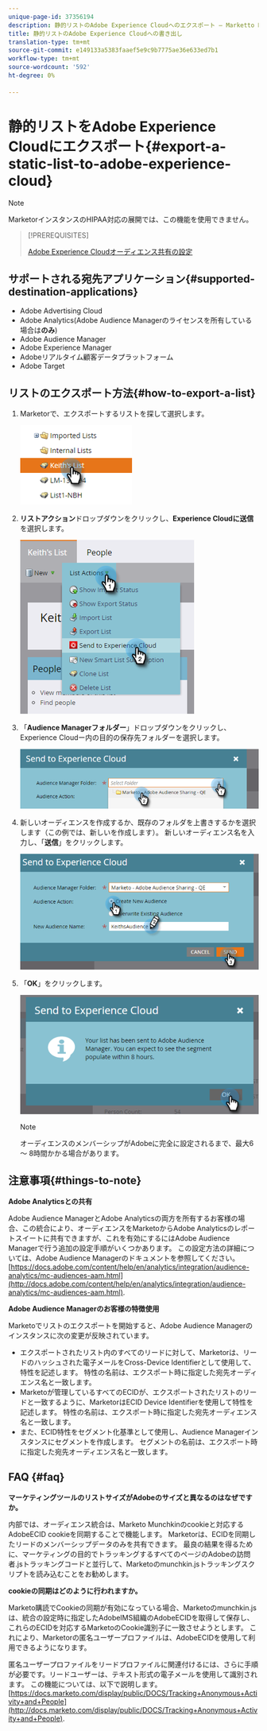 ```yaml
---
unique-page-id: 37356194
description: 静的リストのAdobe Experience Cloudへのエクスポート — Marketto Docs — 製品ドキュメント
title: 静的リストのAdobe Experience Cloudへの書き出し
translation-type: tm+mt
source-git-commit: e149133a5383faaef5e9c9b7775ae36e633ed7b1
workflow-type: tm+mt
source-wordcount: '592'
ht-degree: 0%

---
```



# 静的リストをAdobe Experience Cloudにエクスポート{#export-a-static-list-to-adobe-experience-cloud}

>[!NOTE]
>
>MarketorインスタンスのHIPAA対応の展開では、この機能を使用できません。

>[!PREREQUISITES]
>
>[Adobe Experience Cloudオーディエンス共有の設定](http://docs.marketo.com/x/D4GMAg)

## サポートされる宛先アプリケーション{#supported-destination-applications}

* Adobe Advertising Cloud
* Adobe Analytics(Adobe Audience Managerのライセンスを所有している場合は&#x200B;**のみ**)
* Adobe Audience Manager
* Adobe Experience Manager
* Adobeリアルタイム顧客データプラットフォーム
* Adobe Target

## リストのエクスポート方法{#how-to-export-a-list}

1. Marketorで、エクスポートするリストを探して選択します。

   ![](assets/one.png)

1. **リストアクション**&#x200B;ドロップダウンをクリックし、**Experience Cloudに送信**&#x200B;を選択します。

   ![](assets/two-1.png)

1. 「**Audience Managerフォルダー**」ドロップダウンをクリックし、Experience Cloudー内の目的の保存先フォルダーを選択します。

   ![](assets/three-1.png)

1. 新しいオーディエンスを作成するか、既存のフォルダを上書きするかを選択します（この例では、新しいを作成します）。 新しいオーディエンス名を入力し、「**送信**」をクリックします。

   ![](assets/four.png)

1. 「**OK**」をクリックします。

   ![](assets/five.png)

   >[!NOTE]
   >
   >オーディエンスのメンバーシップがAdobeに完全に設定されるまで、最大6 ～ 8時間かかる場合があります。

## 注意事項{#things-to-note}

**Adobe Analyticsとの共有**

Adobe Audience ManagerとAdobe Analyticsの両方を所有するお客様の場合、この統合により、オーディエンスをMarketoからAdobe Analyticsのレポートスイートに共有できますが、これを有効にするにはAdobe Audience Managerで行う追加の設定手順がいくつかあります。 この設定方法の詳細については、Adobe Audience Managerのドキュメントを参照してください。[https://docs.adobe.com/content/help/en/analytics/integration/audience-analytics/mc-audiences-aam.html](http://docs.adobe.com/content/help/en/analytics/integration/audience-analytics/mc-audiences-aam.html).

**Adobe Audience Managerのお客様の特徴使用**

Marketoでリストのエクスポートを開始すると、Adobe Audience Managerのインスタンスに次の変更が反映されています。

* エクスポートされたリスト内のすべてのリードに対して、Marketorは、リードのハッシュされた電子メールをCross-Device Identifierとして使用して、特性を記述します。 特性の名前は、エクスポート時に指定した宛先オーディエンス名と一致します。
* Marketoが管理しているすべてのECIDが、エクスポートされたリストのリードと一致するように、MarketorはECID Device Identifierを使用して特性を記述します。 特性の名前は、エクスポート時に指定した宛先オーディエンス名と一致します。
* また、ECID特性をセグメント化基準として使用し、Audience Managerインスタンスにセグメントを作成します。 セグメントの名前は、エクスポート時に指定した宛先オーディエンス名と一致します。

## FAQ {#faq}

**マーケティングツールのリストサイズがAdobeのサイズと異なるのはなぜですか。**

内部では、オーディエンス統合は、Marketo Munchkinのcookieと対応するAdobeECID cookieを同期することで機能します。 Marketorは、ECIDを同期したリードのメンバーシップデータのみを共有できます。 最良の結果を得るために、マーケティングの目的でトラッキングするすべてのページのAdobeの訪問者.jsトラッキングコードと並行して、Marketoのmunchkin.jsトラッキングスクリプトを読み込むことをお勧めします。

**cookieの同期はどのように行われますか。**

Marketo購読でCookieの同期が有効になっている場合、Marketoのmunchkin.jsは、統合の設定時に指定したAdobeIMS組織のAdobeECIDを取得して保存し、これらのECIDを対応するMarketoのCookie識別子に一致させようとします。 これにより、Marketorの匿名ユーザープロファイルは、AdobeECIDを使用して利用できるようになります。

匿名ユーザープロファイルをリードプロファイルに関連付けるには、さらに手順が必要です。リードユーザーは、テキスト形式の電子メールを使用して識別されます。 この機能については、以下で説明します。[https://docs.marketo.com/display/public/DOCS/Tracking+Anonymous+Activity+and+People](http://docs.marketo.com/display/public/DOCS/Tracking+Anonymous+Activity+and+People).
